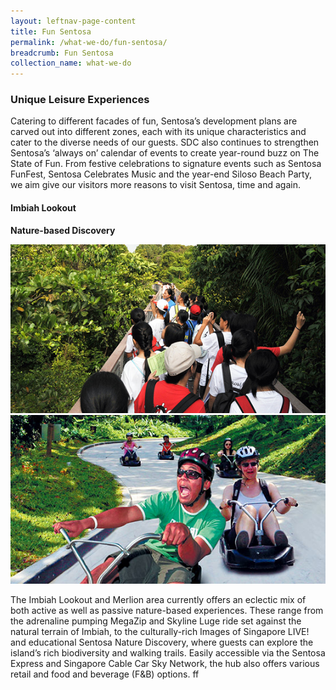 ```yaml
---
layout: leftnav-page-content
title: Fun Sentosa
permalink: /what-we-do/fun-sentosa/
breadcrumb: Fun Sentosa
collection_name: what-we-do
---
```


### **Unique Leisure Experiences**
Catering to different facades of fun, Sentosa’s development plans are carved out into different zones, each with its unique characteristics and cater to the diverse needs of our guests. SDC also continues to strengthen Sentosa’s ‘always on’ calendar of events to create year-round buzz on The State of Fun. From festive celebrations to signature events such as Sentosa FunFest, Sentosa Celebrates Music and the year-end Siloso Beach Party, we aim give our visitors more reasons to visit Sentosa, time and again.

#### **Imbiah Lookout**

**Nature-based Discovery**

<div class="col is-12">
	<div class="col is-6">
		<img src="/images/what-we-do/fun-sentosa/sentosa-nd.jpg" alt="Image of SND"/>
	</div>
	<div class="col is-6">
	<img src="/images/what-we-do/fun-sentosa/skyline-luge.jpg" alt="Image of Skyline Luge"/>
	</div>
</div>

The Imbiah Lookout and Merlion area currently offers an eclectic mix of both active as well as passive nature-based experiences. These range from the adrenaline pumping MegaZip and Skyline Luge ride set against the natural terrain of Imbiah, to the culturally-rich Images of Singapore LIVE! and educational Sentosa Nature Discovery, where guests can explore the island’s rich biodiversity and walking trails. Easily accessible via the Sentosa Express and Singapore Cable Car Sky Network, the hub also offers various retail and food and beverage (F&B) options. ff